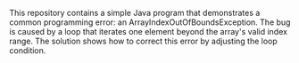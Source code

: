 This repository contains a simple Java program that demonstrates a common programming error: an ArrayIndexOutOfBoundsException. The bug is caused by a loop that iterates one element beyond the array's valid index range.  The solution shows how to correct this error by adjusting the loop condition.